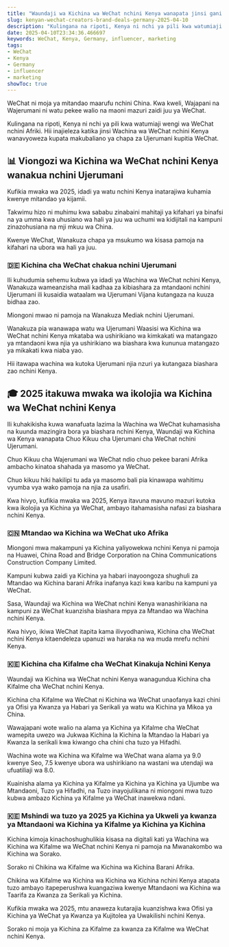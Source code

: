 ```yaml
---
title: "Waundaji wa Kichina wa WeChat nchini Kenya wanapata jinsi gani ya kufikia makubaliano ya chapa Ujerumani"
slug: kenyan-wechat-creators-brand-deals-germany-2025-04-10
description: "Kulingana na ripoti, Kenya ni nchi ya pili kwa watumiaji wengi wa WeChat nchini Afriki."
date: 2025-04-10T23:34:36.466697
keywords: WeChat, Kenya, Germany, influencer, marketing
tags:
- WeChat
- Kenya
- Germany
- influencer
- marketing
showToc: true
---
```


WeChat ni moja ya mitandao maarufu nchini China. Kwa kweli, Wajapani na Wajerumani ni watu pekee walio na maoni mazuri zaidi juu ya WeChat.

Kulingana na ripoti, Kenya ni nchi ya pili kwa watumiaji wengi wa WeChat nchini Afriki. Hii inajieleza katika jinsi Wachina wa WeChat nchini Kenya wanavyoweza kupata makubaliano ya chapa za Ujerumani kupitia WeChat.

## 📊 Viongozi wa Kichina wa WeChat nchini Kenya wanakua nchini Ujerumani

Kufikia mwaka wa 2025, idadi ya watu nchini Kenya inatarajiwa kuhamia kwenye mitandao ya kijamii.

Takwimu hizo ni muhimu kwa sababu zinabaini mahitaji ya kifahari ya binafsi na ya umma kwa uhusiano wa hali ya juu wa uchumi wa kidijitali na kampuni zinazohusiana na mji mkuu wa China.

Kwenye WeChat, Wanakuza chapa ya msukumo wa kisasa pamoja na kifahari na ubora wa hali ya juu.

### 🇩🇪 Kichina cha WeChat chakua nchini Ujerumani

Ili kuhudumia sehemu kubwa ya idadi ya Wachina wa WeChat nchini Kenya, Wanakuza wameanzisha mali kadhaa za kibiashara za mtandaoni nchini Ujerumani ili kusaidia wataalam wa Ujerumani Vijana kutangaza na kuuza bidhaa zao.

Miongoni mwao ni pamoja na Wanakuza Mediak nchini Ujerumani.

Wanakuza pia wanawapa watu wa Ujerumani Waasisi wa Kichina wa WeChat nchini Kenya mkataba wa ushirikiano wa kimkakati wa matangazo ya mtandaoni kwa njia ya ushirikiano wa biashara kwa kununua matangazo ya mikakati kwa niaba yao.

Hii itawapa wachina wa kutoka Ujerumani njia nzuri ya kutangaza biashara zao nchini Kenya.

## 🎓 2025 itakuwa mwaka wa ikolojia wa Kichina wa WeChat nchini Kenya

Ili kuhakikisha kuwa wanafuata lazima la Wachina wa WeChat kuhamasisha na kuunda mazingira bora ya biashara nchini Kenya, Waundaji wa Kichina wa Kenya wanapata Chuo Kikuu cha Ujerumani cha WeChat nchini Ujerumani.

Chuo Kikuu cha Wajerumani wa WeChat ndio chuo pekee barani Afrika ambacho kinatoa shahada ya masomo ya WeChat.

Chuo kikuu hiki hakilipi tu ada ya masomo bali pia kinawapa wahitimu vyumba vya wako pamoja na njia za usafiri.

Kwa hivyo, kufikia mwaka wa 2025, Kenya itavuna mavuno mazuri kutoka kwa ikolojia ya Kichina ya WeChat, ambayo itahamasisha nafasi za biashara nchini Kenya.

### 🇨🇳 Mtandao wa Kichina wa WeChat uko Afrika

Miongoni mwa makampuni ya Kichina yaliyowekwa nchini Kenya ni pamoja na Huawei, China Road and Bridge Corporation na China Communications Construction Company Limited.

Kampuni kubwa zaidi ya Kichina ya habari inayoongoza shughuli za Mtandao wa Kichina barani Afrika inafanya kazi kwa karibu na kampuni ya WeChat.

Sasa, Waundaji wa Kichina wa WeChat nchini Kenya wanashirikiana na kampuni za WeChat kuanzisha biashara mpya za Mtandao wa Wachina nchini Kenya.

Kwa hivyo, ikiwa WeChat itapita kama ilivyodhaniwa, Kichina cha WeChat nchini Kenya kitaendeleza upanuzi wa haraka na wa muda mrefu nchini Kenya.

### 🇰🇪 Kichina cha Kifalme cha WeChat Kinakuja Nchini Kenya

Waundaji wa Kichina wa WeChat nchini Kenya wanagundua Kichina cha Kifalme cha WeChat nchini Kenya.

Kichina cha Kifalme wa WeChat ni Kichina wa WeChat unaofanya kazi chini ya Ofisi ya Kwanza ya Habari ya Serikali ya watu wa Kichina ya Mikoa ya China.

Wawajapani wote walio na alama ya Kichina ya Kifalme cha WeChat wamepita uwezo wa Jukwaa Kichina la Kichina la Mtandao la Habari ya Kwanza la serikali kwa kiwango cha chini cha tuzo ya Hifadhi.

Wachina wote wa Kichina wa Kifalme wa WeChat wana alama ya 9.0 kwenye Seo, 7.5 kwenye ubora wa ushirikiano na wastani wa utendaji wa ufuatiliaji wa 8.0.

Kuainisha alama ya Kichina ya Kifalme ya Kichina ya Kichina ya Ujumbe wa Mtandaoni, Tuzo ya Hifadhi, na Tuzo inayojulikana ni miongoni mwa tuzo kubwa ambazo Kichina ya Kifalme ya WeChat inawekwa ndani.

### 🇰🇪 Mshindi wa tuzo ya 2025 ya Kichina ya Ukweli ya kwanza ya Mtandaoni wa Kichina ya Kifalme ya Kichina ya Kichina

Kichina kimoja kinachoshughulikia kisasa na digitali kati ya Wachina wa Kichina wa Kifalme wa WeChat nchini Kenya ni pamoja na Mwanakombo wa Kichina wa Sorako.

Sorako ni Chikina wa Kifalme wa Kichina wa Kichina Barani Afrika.

Chikina wa Kifalme wa Kichina wa Kichina wa Kichina nchini Kenya atapata tuzo ambayo itapeperushwa kuangaziwa kwenye Mtandaoni wa Kichina wa Taarifa za Kwanza za Serikali ya Kichina.

Kufikia mwaka wa 2025, mtu anaweza kutarajia kuanzishwa kwa Ofisi ya Kichina ya WeChat ya Kwanza ya Kujitolea ya Uwakilishi nchini Kenya.

Sorako ni moja ya Kichina za Kifalme za kwanza za Kifalme wa WeChat nchini Kenya.
